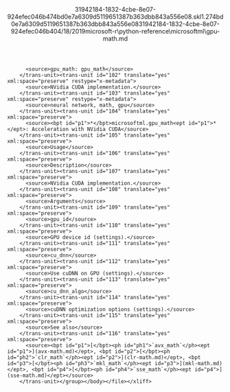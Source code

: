 <?xml version="1.0"?><xliff version="1.2" xmlns="urn:oasis:names:tc:xliff:document:1.2" xmlns:xsi="http://www.w3.org/2001/XMLSchema-instance" xsi:schemaLocation="urn:oasis:names:tc:xliff:document:1.2 xliff-core-1.2-transitional.xsd"><file datatype="xml" original="gpu-math.md" source-language="en-US" target-language="en-US"><header><tool tool-id="mdxliff" tool-name="mdxliff" tool-version="1.0-d1654b2" tool-company="Microsoft" /><xliffext:skl_file_name xmlns:xliffext="urn:microsoft:content:schema:xliffextensions">31942184-1832-4cbe-8e07-924efec046b474bd0e7a6309d5119651387b363dbb843a556e08.skl</xliffext:skl_file_name><xliffext:version xmlns:xliffext="urn:microsoft:content:schema:xliffextensions">1.2</xliffext:version><xliffext:ms.openlocfilehash xmlns:xliffext="urn:microsoft:content:schema:xliffextensions">74bd0e7a6309d5119651387b363dbb843a556e08</xliffext:ms.openlocfilehash><xliffext:ms.sourcegitcommit xmlns:xliffext="urn:microsoft:content:schema:xliffextensions">31942184-1832-4cbe-8e07-924efec046b4</xliffext:ms.sourcegitcommit><xliffext:ms.lasthandoff xmlns:xliffext="urn:microsoft:content:schema:xliffextensions">04/18/2019</xliffext:ms.lasthandoff><xliffext:ms.openlocfilepath xmlns:xliffext="urn:microsoft:content:schema:xliffextensions">microsoft-r\python-reference\microsoftml\gpu-math.md</xliffext:ms.openlocfilepath></header><body><group id="content" extype="content"><trans-unit id="101" translate="yes" xml:space="preserve" restype="x-metadata">
          <source>gpu_math: gpu_math</source>
        </trans-unit><trans-unit id="102" translate="yes" xml:space="preserve" restype="x-metadata">
          <source>NVidia CUDA implementation.</source>
        </trans-unit><trans-unit id="103" translate="yes" xml:space="preserve" restype="x-metadata">
          <source>neural network, math, gpu</source>
        </trans-unit><trans-unit id="104" translate="yes" xml:space="preserve">
          <source><bpt id="p1">*</bpt>microsoftml.gpu_math<ept id="p1">*</ept>: Acceleration with NVidia CUDA</source>
        </trans-unit><trans-unit id="105" translate="yes" xml:space="preserve">
          <source>Usage</source>
        </trans-unit><trans-unit id="106" translate="yes" xml:space="preserve">
          <source>Description</source>
        </trans-unit><trans-unit id="107" translate="yes" xml:space="preserve">
          <source>NVidia CUDA implementation.</source>
        </trans-unit><trans-unit id="108" translate="yes" xml:space="preserve">
          <source>Arguments</source>
        </trans-unit><trans-unit id="109" translate="yes" xml:space="preserve">
          <source>gpu_id</source>
        </trans-unit><trans-unit id="110" translate="yes" xml:space="preserve">
          <source>GPU device id (settings).</source>
        </trans-unit><trans-unit id="111" translate="yes" xml:space="preserve">
          <source>cu_dnn</source>
        </trans-unit><trans-unit id="112" translate="yes" xml:space="preserve">
          <source>Use cuDNN on GPU (settings).</source>
        </trans-unit><trans-unit id="113" translate="yes" xml:space="preserve">
          <source>cu_dnn_algo</source>
        </trans-unit><trans-unit id="114" translate="yes" xml:space="preserve">
          <source>cuDNN optimization options (settings).</source>
        </trans-unit><trans-unit id="115" translate="yes" xml:space="preserve">
          <source>See also</source>
        </trans-unit><trans-unit id="116" translate="yes" xml:space="preserve">
          <source><bpt id="p1">[</bpt><ph id="ph1">`avx_math`</ph><ept id="p1">](avx-math.md)</ept>, <bpt id="p2">[</bpt><ph id="ph2">`clr_math`</ph><ept id="p2">](clr-math.md)</ept>, <bpt id="p3">[</bpt><ph id="ph3">`mkl_math`</ph><ept id="p3">](mkl-math.md)</ept>, <bpt id="p4">[</bpt><ph id="ph4">`sse_math`</ph><ept id="p4">](sse-math.md)</ept></source>
        </trans-unit></group></body></file></xliff>